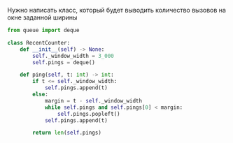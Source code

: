 Нужно написать класс, который будет выводить количество вызовов на окне заданной ширины
```python
from queue import deque

class RecentCounter:
    def __init__(self) -> None:
        self._window_width = 3_000
        self.pings = deque()

    def ping(self, t: int) -> int:
        if t <= self._window_width:
            self.pings.append(t)
        else:
            margin = t - self._window_width
            while self.pings and self.pings[0] < margin:
                self.pings.popleft()
            self.pings.append(t)

        return len(self.pings)
```